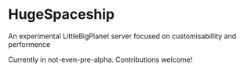 # HugeSpaceship

An experimental LittleBigPlanet server focused on customisabillity and performence

Currently in not-even-pre-alpha. Contributions welcome!
